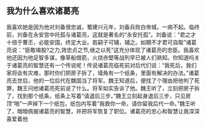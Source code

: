 ## 我为什么喜欢诸葛亮

我喜欢她是因为他对刘备很忠诚，蜀建兴元年，刘备兵败白帝城，一病不起。临终前，刘备在永安宫中托孤与诸葛亮，这就是著名的“永安托孤”。刘备说：“君之才十倍于曹丕，必能安国，终定大业。若嗣子可辅，辅之。如期不才君可自取”诸葛亮说：“臣敢竭股?之力,效忠贞之节,继之以死”这充分体现了诸葛亮的忠臣。我喜欢他还因为他足智多谋，像草船借箭，火烧赤壁等战列早已被人们熟知。你知道吗关于诸葛亮的智慧还有一个传说呢！传说诸葛亮临死前对后代们说：“我死后，我们家将会有灾难，那时你们把房子拆了，墙角有一个纸条，里面有解决的办法。”诸葛亮去世后，他的一位后代在魏国当了将军。魏王知道后，便找了个理由把他判了死罪，魏王问他诸葛亮死前说了什么。将军如实告诉了他。魏王听了，立刻把房子拆了，找到那个纸条，纸条上写着“请退后三步。”魏王立刻起身退后三步，只见房顶“啪”一声掉下一个纸包，纸包内写着“我救你一命，请你留我后代一命。”魏王听了，暗暗佩服诸葛亮的智慧，并把将军恢复了职位。诸葛亮的忠心和智慧让我深深喜爱着他
